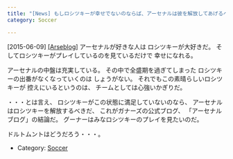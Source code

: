 ```yaml
---
title: "[News] もしロシツキーが幸せでないのならば、アーセナルは彼を解放してあげるべきだ "
category: Soccer

---
```


[2015-06-09] [[Arseblog]](http://arseblog.com/2015/06/if-rosicky-is-unhappy-arsenal-should-let-him-go/)  アーセナルが好きな人は
ロシツキーが大好きだ。
そしてロシツキーがプレイしているのを見ているだけで
幸せになれる。

 アーセナルの中盤は充実している。
その中で全盛期を過ぎてしまった
ロシツキーの出番がなくなっていくのは
しょうがない。
それでもこの素晴らしいロシツキーが
控えにいるというのは、
チームとしては心強いかぎりだ。

 ・・・とは言え、
ロシツキーがこの状態に満足していないのなら、
アーセナルはロシツキーを解放するべきだ、
これがガナーズの公式ブログ、
「アーセナルブログ」の結論だ。
グーナーはみなロシツキーのプレイを見たいのだ。

 ドルトムントはどうだろう・・・。

- Category: [Soccer](/categories.html#Soccer)

